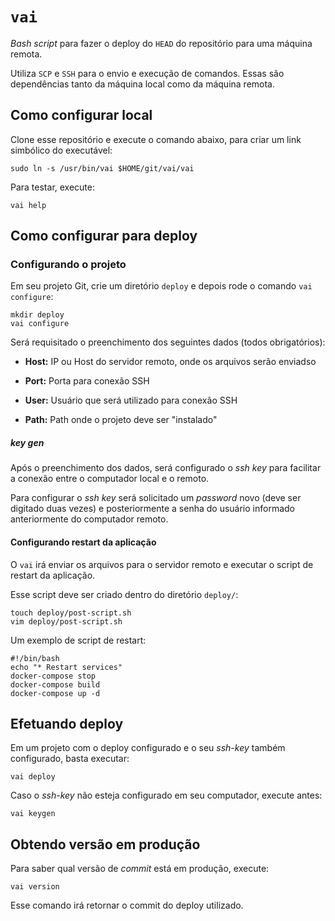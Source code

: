# `vai`

_Bash script_ para fazer o deploy do `HEAD` do repositório para uma máquina remota.

Utiliza `SCP` e `SSH` para o envio e execução de comandos. Essas são dependências tanto da máquina
local como da máquina remota.

## Como configurar local

Clone esse repositório e execute o comando abaixo, para criar um link simbólico do executável:

    sudo ln -s /usr/bin/vai $HOME/git/vai/vai

Para testar, execute:

    vai help

## Como configurar para deploy

### Configurando o projeto

Em seu projeto Git, crie um diretório `deploy` e depois rode o comando `vai configure`:

    mkdir deploy
    vai configure

Será requisitado o preenchimento dos seguintes dados (todos obrigatórios):

* **Host:** IP ou Host do servidor remoto, onde os arquivos serão enviadso

* **Port:** Porta para conexão SSH

* **User:** Usuário que será utilizado para conexão SSH

* **Path:** Path onde o projeto deve ser "instalado"

##### _key gen_

Após o preenchimento dos dados, será configurado o _ssh key_ para facilitar a conexão entre o computador local e o remoto.

Para configurar o _ssh key_ será solicitado um _password_ novo (deve ser digitado duas vezes) e posteriormente a senha do usuário informado anteriormente do computador remoto.

#### Configurando restart da aplicação

O `vai` irá enviar os arquivos para o servidor remoto e executar o script de restart da aplicação.

Esse script deve ser criado dentro do diretório `deploy/`:

    touch deploy/post-script.sh
    vim deploy/post-script.sh

Um exemplo de script de restart:

    #!/bin/bash
    echo "* Restart services"
    docker-compose stop
    docker-compose build
    docker-compose up -d

## Efetuando deploy

Em um projeto com o deploy configurado e o seu _ssh-key_ também configurado, basta executar:

    vai deploy

Caso o _ssh-key_ não esteja configurado em seu computador, execute antes:

    vai keygen

## Obtendo versão em produção

Para saber qual versão de _commit_ está em produção, execute:

    vai version

Esse comando irá retornar o commit do deploy utilizado.
